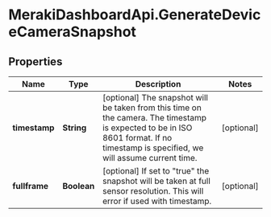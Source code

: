 # MerakiDashboardApi.GenerateDeviceCameraSnapshot

## Properties
Name | Type | Description | Notes
------------ | ------------- | ------------- | -------------
**timestamp** | **String** | [optional] The snapshot will be taken from this time on the camera. The timestamp is expected to be in ISO 8601 format. If no timestamp is specified, we will assume current time. | [optional] 
**fullframe** | **Boolean** | [optional] If set to \"true\" the snapshot will be taken at full sensor resolution. This will error if used with timestamp. | [optional] 


